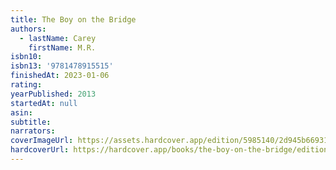 ```yaml
---
title: The Boy on the Bridge
authors:
  - lastName: Carey
    firstName: M.R.
isbn10:
isbn13: '9781478915515'
finishedAt: 2023-01-06
rating:
yearPublished: 2013
startedAt: null
asin:
subtitle:
narrators:
coverImageUrl: https://assets.hardcover.app/edition/5985140/2d945b669316ec04d2c399a9458658239b0eafe4.jpeg
hardcoverUrl: https://hardcover.app/books/the-boy-on-the-bridge/editions/31497061
---
```

